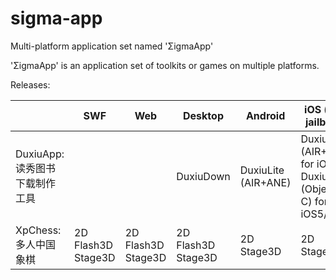 # sigma-app

Multi-platform application set named 'ΣigmaApp'

'ΣigmaApp' is an application set of toolkits or games on multiple platforms.

Releases:

| | SWF | Web | Desktop | Android | iOS (need jailbreak) |
|---|---|---|---|---|---|
| DuxiuApp: <br/> 读秀图书下载制作工具 | | | DuxiuDown | DuxiuLite (AIR+ANE) | DuxiuLite (AIR+ANE) for iOS5 <br/> DuxiuApp (Objective-C) for iOS5/6 |
| XpChess: <br/> 多人中国象棋 | 2D <br/> Flash3D <br/> Stage3D | 2D <br/> Flash3D <br/> Stage3D | 2D <br/> Flash3D <br/> Stage3D | 2D <br/>Stage3D | 2D <br/> Stage3D |
